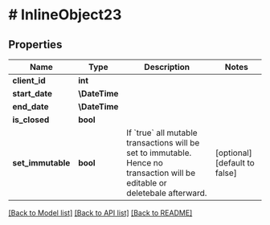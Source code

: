 # # InlineObject23

## Properties

Name | Type | Description | Notes
------------ | ------------- | ------------- | -------------
**client_id** | **int** |  |
**start_date** | **\DateTime** |  |
**end_date** | **\DateTime** |  |
**is_closed** | **bool** |  |
**set_immutable** | **bool** | If &#x60;true&#x60; all mutable transactions will be set to immutable. Hence no transaction will be editable or deletebale afterward. | [optional] [default to false]

[[Back to Model list]](../../README.md#models) [[Back to API list]](../../README.md#endpoints) [[Back to README]](../../README.md)
